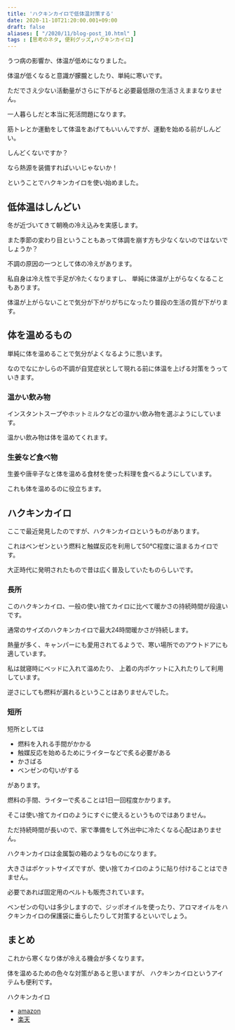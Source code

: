 ```yaml
---
title: 'ハクキンカイロで低体温対策する'
date: 2020-11-10T21:20:00.001+09:00
draft: false
aliases: [ "/2020/11/blog-post_10.html" ]
tags : [思考のネタ, 便利グッズ,ハクキンカイロ]
---
```


うつ病の影響か、体温が低めになりました。

体温が低くなると意識が朦朧としたり、単純に寒いです。

ただでさえ少ない活動量がさらに下がると必要最低限の生活さえままなりません。

一人暮らしだと本当に死活問題になります。

筋トレとか運動をして体温をあげてもいいんですが、運動を始める前がしんどい。

しんどくないですか？

なら熱源を装備すればいいじゃないか！

ということでハクキンカイロを使い始めました。



## 低体温はしんどい[](#低体温はしんどい "低体温はしんどい")

冬が近づいてきて朝晩の冷え込みを実感します。

また季節の変わり目ということもあって体調を崩す方も少なくないのではないでしょうか？

不調の原因の一つとして体の冷えがあります。

私自身は冷え性で手足が冷たくなりますし、 単純に体温が上がらなくなることもあります。

体温が上がらないことで気分が下がりがちになったり普段の生活の質が下がります。

## 体を温めるもの[](#体を温めるもの "体を温めるもの")


単純に体を温めることで気分がよくなるように思います。

なのでなにかしらの不調が自覚症状として現れる前に体温を上げる対策をうっていきます。

### 温かい飲み物[](#温かい飲み物 "温かい飲み物")

インスタントスープやホットミルクなどの温かい飲み物を選ぶようにしています。

温かい飲み物は体を温めてくれます。

### 生姜など食べ物[](#生姜など食べ物 "生姜など食べ物")

生姜や唐辛子なと体を温める食材を使った料理を食べるようにしています。

これも体を温めるのに役立ちます。

## ハクキンカイロ[](#ハクキンカイロ "ハクキンカイロ")

ここで最近発見したのですが、ハクキンカイロというものがあります。

これはベンゼンという燃料と触媒反応を利用して50℃程度に温まるカイロです。

大正時代に発明されたもので昔は広く普及していたものらしいです。

### 長所[](#長所 "長所")

このハクキンカイロ、一般の使い捨てカイロに比べて暖かさの持続時間が段違いです。

通常のサイズのハクキンカイロで最大24時間暖かさが持続します。

熱量が多く、キャンパーにも愛用されてるようで、寒い場所でのアウトドアにも適しています。

私は就寝時にベッドに入れて温めたり、 上着の内ポケットに入れたりして利用しています。

逆さにしても燃料が漏れるということはありませんでした。

### 短所[](#短所 "短所")

短所としては

*   燃料を入れる手間がかかる
*   触媒反応を始めるためにライターなどで炙る必要がある
*   かさばる
*   ベンゼンの匂いがする

があります。

燃料の手間、ライターで炙ることは1日一回程度かかります。

そこは使い捨てカイロのようにすぐに使えるというものではありません。

ただ持続時間が長いので、家で準備をして外出中に冷たくなる心配はありません。

ハクキンカイロは金属製の箱のようなものになります。

大きさはポケットサイズですが、使い捨てカイロのように貼り付けることはできません。

必要であれば固定用のベルトも販売されています。

ベンゼンの匂いは多少しますので、ジッポオイルを使ったり、アロマオイルをハクキンカイロの保護袋に垂らしたりして対策するといいでしょう。

## まとめ[](#まとめ "まとめ")

これから寒くなり体が冷える機会が多くなります。

体を温めるための色々な対策があると思いますが、 ハクキンカイロというアイテムも便利です。

ハクキンカイロ
- [amazon](https://amzn.to/2LeIGcr)
- [楽天](https://hb.afl.rakuten.co.jp/ichiba/1e6aff8a.09648bfe.1e6aff8b.b418e745/?pc=https%3A%2F%2Fitem.rakuten.co.jp%2Fthree-r2012%2F10000300%2F&link_type=hybrid_url&ut=eyJwYWdlIjoiaXRlbSIsInR5cGUiOiJoeWJyaWRfdXJsIiwic2l6ZSI6IjI0MHgyNDAiLCJuYW0iOjEsIm5hbXAiOiJyaWdodCIsImNvbSI6MSwiY29tcCI6ImRvd24iLCJwcmljZSI6MSwiYm9yIjoxLCJjb2wiOjEsImJidG4iOjEsInByb2QiOjAsImFtcCI6ZmFsc2V9)